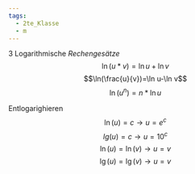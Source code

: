 ```yaml
---
tags:
  - 2te_Klasse
  - m
---
```

3 Logarithmische $Rechengesätze$ 
$$\ln(u*v)=\ln u+\ln v$$
$$\ln(\frac{u}{v})=\ln u-\ln v$$
$$\ln(u^{n})=n*\ln u$$

Entlogarighieren
$$\ln(u)=c → u=e^c$$
$$lg(u)=c → u=10^c$$
$$\ln(u)=\ln(v) →u=v$$
$$\lg(u)=\lg(v) →u=v$$

